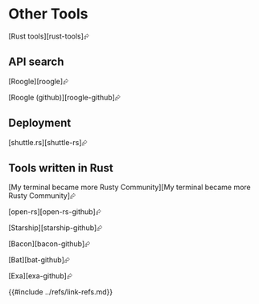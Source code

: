 # Other Tools

[Rust tools][rust-tools]⮳

## API search

[Roogle][roogle]⮳

[Roogle (github)][roogle-github]⮳

## Deployment

[shuttle.rs][shuttle-rs]⮳

## Tools written in Rust

[My terminal became more Rusty Community][My terminal became more Rusty Community]⮳

[open-rs][open-rs-github]⮳

[Starship][starship-github]⮳

[Bacon][bacon-github]⮳

[Bat][bat-github]⮳

[Exa][exa-github]⮳

{{#include ../refs/link-refs.md}}
